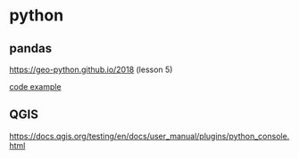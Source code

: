# python

## pandas

https://geo-python.github.io/2018 (lesson 5)

[code example](panda_notes.py)

## QGIS

https://docs.qgis.org/testing/en/docs/user_manual/plugins/python_console.html

